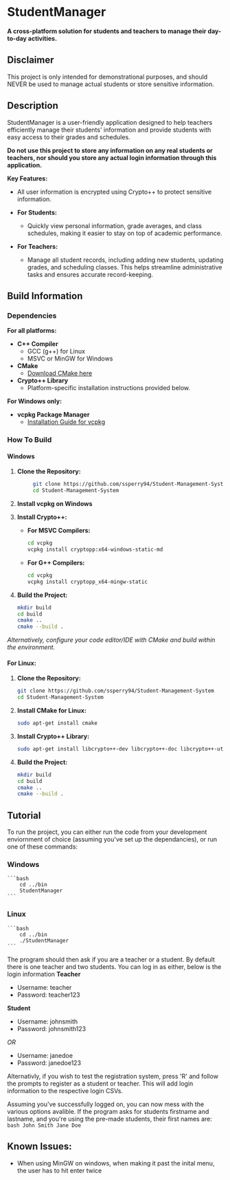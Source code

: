 # StudentManager

**A cross-platform solution for students and teachers to manage their day-to-day activities.**

## Disclaimer
This project is only intended for demonstrational purposes, and should NEVER be used to manage actual students or store sensitive information.

## Description

StudentManager is a user-friendly application designed to help teachers efficiently manage their students' information and provide students with easy access to their grades and schedules.

**Do not use this project to store any information on any real students or teachers, nor should you store any actual login information through this application.**

**Key Features:**

- All user information is encrypted using Crypto++ to protect sensitive information.
- **For Students:**
  - Quickly view personal information, grade averages, and class schedules, making it easier to stay on top of academic performance.

- **For Teachers:**
  - Manage all student records, including adding new students, updating grades, and scheduling classes. This helps streamline administrative tasks and ensures accurate record-keeping.
## Build Information

### Dependencies

**For all platforms:**
- **C++ Compiler**
  - GCC (g++) for Linux
  - MSVC or MinGW for Windows
- **CMake**
  - [Download CMake here](https://cmake.org/download/)
- **Crypto++ Library**
  - Platform-specific installation instructions provided below.

**For Windows only:**
- **vcpkg Package Manager**
  - [Installation Guide for vcpkg](https://learn.microsoft.com/en-us/vcpkg/get_started/get-started?pivots=shell-cmd)

### How To Build

#### **Windows**

1. **Clone the Repository:**
   ```bash
        git clone https://github.com/ssperry94/Student-Management-System
        cd Student-Management-System
   ```
2. **Install vcpkg on Windows**
3. **Install Crypto++:**
    - **For MSVC Compilers:**
        ```bash
        cd vcpkg
        vcpkg install cryptopp:x64-windows-static-md
        ```
    - **For G++ Compilers:**
        ```bash
        cd vcpkg
        vcpkg install cryptopp_x64-mingw-static
        ```

4. **Build the Project:**
    ```bash
    mkdir build
    cd build
    cmake ..
    cmake --build .
    ```
*Alternatively, configure your code editor/IDE with CMake and build within the environment.*

#### For Linux:

1. **Clone the Repository:**
    ```bash
    git clone https://github.com/ssperry94/Student-Management-System
    cd Student-Management-System
    ```

2. **Install CMake for Linux:**
    ```bash
    sudo apt-get install cmake
    ```

3. **Install Crypto++ Library:**
    ```bash
    sudo apt-get install libcrypto++-dev libcrypto++-doc libcrypto++-utils
    ```

4. **Build the Project:**
    ```bash
    mkdir build
    cd build
    cmake ..
    cmake --build .
    ```

## Tutorial 
To run the project, you can either run the code from your development enviornment of choice (assuming you've set up the dependancies), or run one of these commands:
### **Windows**
    ```bash
        cd ../bin
        StudentManager
    ```
### **Linux**
    ```bash
        cd ../bin
        ./StudentManager
    ```

The program should then ask if you are a teacher or a student. By default there is one teacher and two students. You can log in as either, below is the login information
**Teacher**
- Username: teacher
- Password: teacher123

**Student**
- Username: johnsmith
- Password: johnsmith123

*OR*

- Username: janedoe
- Password: janedoe123

Alternativly, if you wish to test the registration system, press 'R' and follow the prompts to register as a student or teacher. This will add login information to the respective login CSVs. 

Assuming you've successfully logged on, you can now mess with the various options avalible. If the program asks for students firstname and lastname, and you're using the pre-made students, their first names are:
    ```bash
        John Smith
        Jane Doe
    ```
## Known Issues:

- When using MinGW on windows, when making it past the inital menu, the user has to hit enter twice

